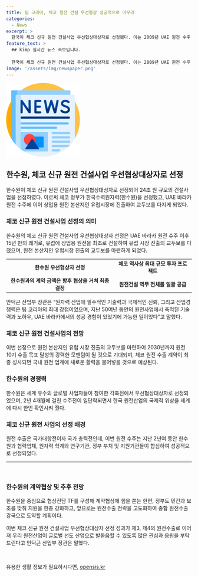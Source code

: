 ```yaml
---
title: 팀 코리아, 체코 원전 건설 우선협상 성공적으로 마무리
categories:
  - News
excerpt: >
  한국이 체코 신규 원전 건설사업 우선협상대상자로 선정됐다. 이는 2009년 UAE 원전 수주 후 첫 상업용 원전 수출로, 유럽시장 진출 기회를 얻었다. 24조 원 규모의 건설프로젝트로, 체코 정부는 한수원을 우선협상자로 선정하고, 한수원은 1000MW급 대형원전의 설계, 구매, 건설, 시운전 등을 일괄 공급할 예정이다. 이번 선정으로 한국은 유럽 원전 시장에 본격적으로 진출하게 되었으며, 2030년까지 10기의 원전을 수출하는 목표에도 기여할 것으로 기대된다.
feature_text: >
  ## kimp 실시간 뉴스 속보입니다.

  한국이 체코 신규 원전 건설사업 우선협상대상자로 선정됐다. 이는 2009년 UAE 원전 수주 후 첫 상업용 원전 수출로, 유럽시장 진출 기회를 얻었다. 24조 원 규모의 건설프로젝트로, 체코 정부는 한수원을 우선협상자로 선정하고, 한수원은 1000MW급 대형원전의 설계, 구매, 건설, 시운전 등을 일괄 공급할 예정이다. 이번 선정으로 한국은 유럽 원전 시장에 본격적으로 진출하게 되었으며, 2030년까지 10기의 원전을 수출하는 목표에도 기여할 것으로 기대된다.
image: '/assets/img/newspaper.png'
---
```


<p><img src="/assets/img/newspaper.png" alt="kimplant 속보" /></p>

<h2 data-ke-size="size26">한수원, 체코 신규 원전 건설사업 우선협상대상자로 선정</h2>

<p data-ke-size="size16">한수원이 체코 신규 원전 건설사업 우선협상대상자로 선정되어 24조 원 규모의 건설사업을 선점하였다. 이로써 체코 정부가 한국수력원자력(한수원)을 선정했고, UAE 바라카 원전 수주에 이어 상업용 원전 본산지인 유럽시장에 진출하여 교두보를 다지게 되었다.</p>

<h3 data-ke-size="size21">체코 신규 원전 건설사업 선정의 의미</h3>

<p data-ke-size="size16">한수원의 체코 신규 원전 건설사업 우선협상대상자 선정은 UAE 바라카 원전 수주 이후 15년 만의 쾌거로, 유럽에 상업용 원전을 최초로 건설하여 유럽 시장 진출의 교두보를 다졌으며, 원전 본산지인 유럽시장 진출의 교두보를 마련하게 되었다.</p>

<table>
  <tr>
    <td style="text-align: center; height: 17px;"><b>한수원 우선협상자 선정</b></td>
    <td style="text-align: center; height: 17px;"><b>체코 역사상 최대 규모 투자 프로젝트</b></td>
  </tr>
  <tr>
    <td style="text-align: center; height: 17px;"><b>한수원과의 계약 금액은 향후 협상을 거쳐 최종 결정</b></td>
    <td style="text-align: center; height: 17px;"><b>원전건설 역무 전체를 일괄 공급</b></td>
  </tr>
</table>

<p data-ke-size="size16">안덕근 산업부 장관은 “원자력 산업에 필수적인 기술력과 국제적인 신뢰, 그리고 산업경쟁력은 팀 코리아의 최대 강점이었으며, 지난 50여년 동안의 원전사업에서 축적된 기술력과 노하우, UAE 바라카에서의 성공 경험이 있었기에 가능한 일이었다”고 말했다.</p>

<h3 data-ke-size="size21">체코 신규 원전 건설사업의 전망</h3>

<p data-ke-size="size16">이번 선정으로 원전 본산지인 유럽 시장 진출의 교두보를 마련하여 2030년까지 원전 10기 수출 목표 달성의 강력한 모멘텀이 될 것으로 기대되며, 체코 원전 수출 계약이 최종 성사되면 국내 원전 업계에 새로운 활력을 불어넣을 것으로 예상된다.</p>

<h3 data-ke-size="size21">한수원의 경쟁력</h3>

<p data-ke-size="size16">한수원은 세계 유수의 글로벌 사업자들이 참여한 각축전에서 우선협상대상자로 선정되었으며, 2년 4개월에 걸친 수주전이 일단락되면서 한국 원전산업의 국제적 위상을 세계에 다시 한번 확인시켜 줬다.</p>

<h3 data-ke-size="size21">체코 신규 원전 사업의 선정 배경</h3>

<p data-ke-size="size16">원전 수출은 국가대항전이자 국가 총력전인데, 이번 원전 수주는 지난 2년여 동안 한수원과 협력업체, 원자력 학계와 연구기관, 정부 부처 및 지원기관들이 합심하여 성공적으로 선정되었다.</p>

<hr>

<p data-ke-size="size16">&nbsp;</p>

<h3 data-ke-size="size21">한수원의 계약협상 및 추후 전망</h3>

<p data-ke-size="size16">한수원을 중심으로 협상전담 TF를 구성해 계약협상에 힘을 쏟는 한편, 정부도 민간과 보조를 맞춰 지원을 한층 강화하고, 앞으로는 원전수출 전략을 고도화하여 종합 원전수출 강국으로 도약할 계획이다.</p>

<p data-ke-size="size16">이번 체코 신규 원전 건설사업 우선협상대상자 선정 성과가 제3, 제4의 원전수출로 이어져 우리 원전산업이 글로벌 선도 산업으로 발돋움할 수 있도록 많은 관심과 응원을 부탁드린다고 안덕근 산업부 장관은 말했다.</p>

<p data-ke-size="size16">&nbsp;</p>
유용한 생활 정보가 필요하시다면, <a href="https://opensis.kr" rel="dofollow">opensis.kr</a>


